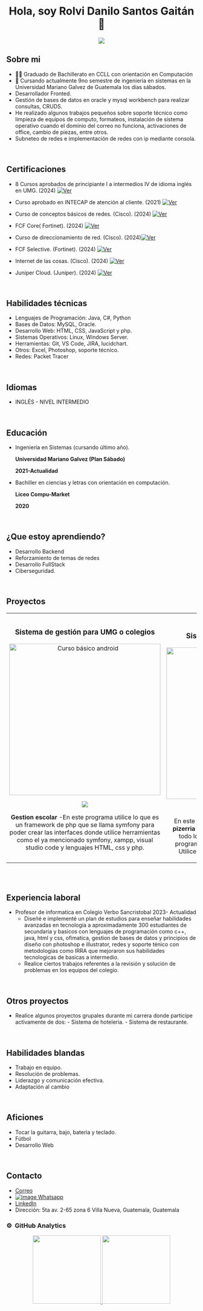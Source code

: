 <div align="center">
<h1 align="center">Hola, soy Rolvi Danilo Santos Gaitán</a> 👋</h1>
</div>

<center><img src="https://i.imgur.com/vXwa5tA.jpeg"></center>

## Sobre mi

- 🧑‍🎓 Graduado de Bachillerato en CCLL con orientación en Computación
- 🏫 Cursando actualmente 9no semestre de ingenieria en sistemas en la Universidad Mariano Galvez de Guatemala los dias sábados.
- Desarrollador Fronted.
- Gestión de bases de datos en oracle y mysql workbench para realizar consultas, CRUDS. 
- He realizado algunos trabajos pequeños sobre soporte técnico como limpieza de equipos de computo, formateos, instalación de sistema operativo cuando el dominio del correo no funciona, activaciones de office, cambio de piezas, entre otros.
- Subneteo de redes e implementación de redes con ip mediante consola. 
<br>

## Certificaciones

- 8 Cursos aprobados de principiante I a intermedios IV de idioma inglés en UMG. (2024) [![Ver](https://img.shields.io/badge/Ver-ff9?style=for-the-badge&logo=googledrive&logoColor=black)](https://drive.google.com)

- Curso aprobado en INTECAP de atención al cliente. (2021) [![Ver](https://img.shields.io/badge/Ver-ff9?style=for-the-badge&logo=googledrive&logoColor=black)](https://drive.google.com/file/d/1GCbaMhVHawPQiKwOG4PBDpjUClrhPK9Q/view?usp=sharing)

- Curso de conceptos básicos de redes. (Cisco). (2024) [![Ver](https://img.shields.io/badge/Ver-ff9?style=for-the-badge&logo=googledrive&logoColor=black)](https://drive.google.com/file/d/1GCbaMhVHawPQiKwOG4PBDpjUClrhPK9Q/view?usp=sharing)

- FCF Core( Fortinet). (2024) [![Ver](https://img.shields.io/badge/Ver-ff9?style=for-the-badge&logo=googledrive&logoColor=black)](https://drive.google.com/file/d/1GCbaMhVHawPQiKwOG4PBDpjUClrhPK9Q/view?usp=sharing)

- Curso de direccionamiento de red. (Cisco). (2024)[![Ver](https://img.shields.io/badge/Ver-ff9?style=for-the-badge&logo=googledrive&logoColor=black)](https://drive.google.com/file/d/1GCbaMhVHawPQiKwOG4PBDpjUClrhPK9Q/view?usp=sharing)

- FCF Selective. (Fortinet). (2024) [![Ver](https://img.shields.io/badge/Ver-ff9?style=for-the-badge&logo=googledrive&logoColor=black)](https://drive.google.com/file/d/1GCbaMhVHawPQiKwOG4PBDpjUClrhPK9Q/view?usp=sharing)

- Internet de las cosas. (Cisco). (2024) [![Ver](https://img.shields.io/badge/Ver-ff9?style=for-the-badge&logo=googledrive&logoColor=black)](https://drive.google.com/file/d/1GCbaMhVHawPQiKwOG4PBDpjUClrhPK9Q/view?usp=sharing)

- Juniper Cloud. (Juniper). (2024) [![Ver](https://img.shields.io/badge/Ver-ff9?style=for-the-badge&logo=googledrive&logoColor=black)](https://drive.google.com/file/d/1GCbaMhVHawPQiKwOG4PBDpjUClrhPK9Q/view?usp=sharing)
<br>

## Habilidades técnicas

- Lenguajes de Programación: Java, C#, Python
- Bases de Datos: MySQL, Oracle.
- Desarrollo Web: HTML, CSS, JavaScript y php.
- Sistemas Operativos: Linux, Windows Server.
- Herramientas: Git, VS Code, JIRA, lucidchart.
- Otros: Excel, Photoshop, soporte técnico.
- Redes: Packet Tracer
<br>

## Idiomas

-  INGLÉS - NIVEL INTERMEDIO
<br>

## Educación

- Ingeniería en Sistemas (cursando último año).
     <p> <strong> Universidad Mariano Galvez (Plan Sábado) </strong>
      <p><strong> 2021-Actualidad</strong>
- Bachiller en ciencias y letras con orientación en computación.
       <p> <strong>Liceo Compu-Market</strong>
         <p><strong>2020</strong>
   
<br>

## ¿Que estoy aprendiendo?

- Desarrollo Backend
- Reforzamiento de temas de redes
- Desarrollo FullStack
- Ciberseguridad. 
<br>

## Proyectos 
<table>
<tr>
<td width="50%">
<h3 align="center">Sistema de gestión para UMG o colegios</h3>
<div align="center">
<a href="https://github.com/RoDani18/aseguramiento.git" target="_blank"><img src="" width="400" alt="Curso básico android"></a>
<p>
<img src="https://img.shields.io/badge/CÓDIGO-ff9?style=for-the-badge&logo=github&logoColor=black">
</a>
</p>
<p><strong>Gestion escolar </strong> -En este programa utilice lo que es un framework de php que se llama symfony para poder crear las interfaces donde utilice herramientas como el ya mencionado symfony, xampp, visual studio code y lenguajes HTML, css y php.</p>
</div>
                                                                                      
</td>

<td width="50%">
               <br>
<h3 align="center">Sistema de gestión para pizerria</h3>
<div align="center">                                       
<a href="https://github.com/RoDani18/aseguramiento.git" target="_blank"><img src="https://i.imgur.com/7uCBigG.jpg" width="400" alt="Curso arquitectura MVVM"></a>
<br>
<p>
<img src="https://img.shields.io/badge/C%C3%93DIGO-80ffaa?style=for-the-badge&logo=github&logoColor=black">
</a>
</p>En este programa <strong>Sistema de gestión para una pizerria</strong> para poder gestionar pedidos, clientes y todo lo referente a una pizerria. Desarrolle el programa con los lenguajes de php, html y css. Utilice herramientas como Vs code y xampp.</p>
</div>                                                             
</table>                                                                                 
</div>
<br>


<br>

## Experiencia laboral

- Profesor de informatica en Colegio Verbo Sancristobal
   2023- Actualidad
  -  Diseñé e implementé un plan de estudios para
 enseñar habilidades avanzadas en tecnología a
 aproximadamente 300 estudiantes de secundaria y
 basicos con lenguajes de programación como c++,
 java, html y css,  ofimatica, gestion de bases de datos
 y principios de diseño con photoshop e illustrator,
 redes y soporte ténico con metodologias como IRRA
 que mejoraron sus habilidades tecnologicas de
 basicas a intermedio.
  - Realice ciertos trabajos referentes a la revisión y
 solución de problemas en los equipos del colegio.
<br>

## Otros proyectos

- Realice algunos proyectos grupales durante mi carrera donde participe activamente de dos:
       - Sistema de hoteleria.
       - Sistema de restaurante. 
<br>

## Habilidades blandas
- Trabajo en equipo.
- Resolución de problemas.
- Liderazgo y comunicación efectiva.
- Adaptación al cambio
<br>

## Aficiones

- Tocar la guitarra, bajo, bateria y teclado.
- Fútbol
- Desarrollo Web
<br>

## Contacto

-  <a href="mailto:Rolvidanisantos@gmail.com" target="_blank"> Correo </a>
-  <a href="https://wa.me/50258469747" target="_blank">![image](https://github.com/user-attachments/assets/ad4300be-45cf-4f2d-b0e7-9a584501c26b)
 Whatsapp </a>
-  <a href="http://www.linkedin.com/in/rolvi-danilo-santos-gaitan-santos-962237226" target="_blank"> LinkedIn </a>
- Dirección: 5ta av. 2-65 zona 6 Villa Nueva, Guatemala, Guatemala

### ⚙️ &nbsp;GitHub Analytics

<p align="center">
<a href="https://github.com/ArisGuimera">
  <img height="180em" src="https://github-readme-stats-eight-theta.vercel.app/api?username=ArisGuimera&show_icons=true&theme=algolia&include_all_commits=true&count_private=true"/>
  <img height="180em" src="https://github-readme-stats-eight-theta.vercel.app/api/top-langs/?username=ArisGuimera&layout=compact&langs_count=8&theme=algolia"/>
</a>
</p>

